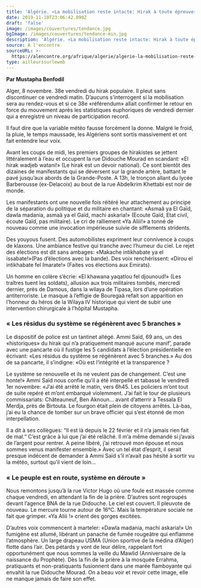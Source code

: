 ```yaml
---
title: 'Algérie. «La mobilisation reste intacte: Hirak à toute épreuve»'
date: 2019-11-10T23:06:42.890Z
draft: 'false'
image: /images/couvertures/tendance.jpg
bgImage: /images/couvertures/tendance-min.jpg
description: 'Algérie. «La mobilisation reste intacte: Hirak à toute épreuve»'
source: À l'encontre
sourceURL: >-
  https://alencontre.org/afrique/algerie/algerie-la-mobilisation-reste-intacte-hirak-a-toute-epreuve.html
type: ailleurssurleweb
---
```

**Par Mustapha Benfodil**

Alger, 8 novembre. 38e vendredi du hirak populaire. Il pleut sans discontinuer ce vendredi matin. D’aucuns s’interrogent si la mobilisation sera au rendez-vous et si ce 38e «référendum» allait confirmer le retour en force du mouvement après les statistiques euphoriques de vendredi dernier qui a enregistré un niveau de participation record.

Il faut dire que la variable météo fausse forcément la donne. Malgré le froid, la pluie, le temps maussade, les Algériens sont sortis massivement et ont fait entendre leur voix.

Avant les coups de midi, les premiers groupes de hirakistes se jettent littéralement à l’eau et occupent la rue Didouche Mourad en scandant: «El hirak wadjeb watani!» (Le hirak est un devoir national). Ce sont bientôt des dizaines de manifestants qui se déversent sur la grande artère, battant le pavé jusqu’aux abords de la Grande-Poste. A 13h, le tronçon allant du lycée Barberousse (ex-Delacoix) au bout de la rue Abdelkrim Khettabi est noir de monde.

Les manifestants ont une nouvelle fois réitéré leur attachement au principe de la séparation du politique et du militaire en chantant: «Asmaâ ya El Gaïd, dawla madania, asmaâ ya el Gaïd, machi askaria!» (Ecoute Gaïd, Etat civil, écoute Gaïd, pas militaire). Le cri de ralliement «Ya Aliii!» a tonné de nouveau comme une invocation impérieuse suivie de sifflements stridents.

Des youyous fusent. Des automobilistes expriment leur connivence à coups de klaxons. Une ambiance festive qui tranche avec l’humeur du ciel. Le rejet des élections est dit sans ambages: «Makache intikhabate ya el issabate!»(Pas d’élections avec la bande). Des voix renchérissent: «Dirou el intikhabate fel Imarate!» (Faites vos élections aux Emirats).

Un homme en colère s’écrie: «El khawana yaqatlou fel djounoud!» (Les traîtres tuent les soldats), allusion aux trois militaires tombés, mercredi dernier, près de Damous, dans la wilaya de Tipasa, lors d’une opération antiterroriste. Le masque à l’effigie de Bouregaâ refait son apparition en l’honneur du héros de la Wilaya IV historique qui vient de subir une intervention chirurgicale à l’hôpital Mustapha.

### « Les résidus du système se régénèrent avec 5 branches »

Le dispositif de police est un tantinet allégé. Ammi Saïd, 69 ans, un des «historiques» du hirak qui n’a pratiquement manqué aucune manif’, parade avec une pancarte où il fustige les 5 candidats à l’élection présidentielle en écrivant: «Les résidus du système se régénèrent avec 5 branches.» Au dos de sa pancarte, il s’indigne: «Où est l’intégrité et la transparence ?

Le système se renouvelle et ils ne veulent pas de changement. C’est une honte!»  Ammi Saïd nous confie qu’il a été interpellé et tabassé le vendredi 1er novembre: «J’ai été arrêté le matin, vers 6h45. Les policiers m’ont tout de suite repéré et m’ont embarqué violemment. J’ai fait le tour de plusieurs commissariats: Châteauneuf, Ben Aknoun… avant d’atterrir à Tessala El Merdja, près de Birtouta. Le fourgon était plein de citoyens arrêtés. Là-bas, j’ai eu la chance de tomber sur un brave officier qui s’est étonné de mon interpellation.

Il a dit à ses collègues: “Il est là depuis le 22 février et il n’a jamais rien fait de mal.“ C’est grâce à lui que j’ai été relâché. Il m’a même demandé si j’avais de l’argent pour rentrer. A peine libéré, j’ai retrouvé mon épouse et nous sommes venus manifester ensemble.» Avec un tel état d’esprit, il serait presque indécent de demander à Ammi Saïd s’il n’avait pas hésité à sortir vu la météo, surtout qu’il vient de loin…

### « Le peuple est en route, système en déroute »

Nous remontons jusqu’à la rue Victor Hugo où une foule est massée comme chaque vendredi, en attendant la fin de la prière. D’autres sont regroupés devant l’agence BNA de la rue Didouche. Le ciel est couvert. Il pleuvote de nouveau. Le mercure tourne autour de 16°C. Mais la température sociale ne fait que grimper. «Ya Aliii !» crient des gorges excitées.

D’autres voix commencent à marteler: «Dawla madania, machi askaria!» Un fumigène est allumé, libérant un panache de fumée rougeâtre qui enflamme l’atmosphère. Un large drapeau USMA (Union sportive de la médina d’Alger) flotte dans l’air. Des pétards y vont de leur délire, rappelant fort opportunément que nous sommes la veille du Mawlid (Anniversaire de la naissance du Prophète). Dès la fin de la prière à la mosquée Errahma, pratiquants et non-pratiquants fusionnent dans une marée flamboyante qui envahit la rue Didouche Mourad. On a beau voir et revoir cette image, elle ne manque jamais de faire son effet.
